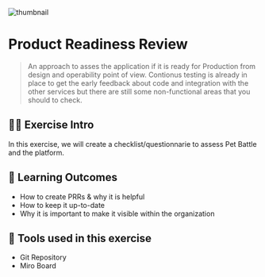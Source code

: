 ![thumbnail](../images/discovery.png)
# Product Readiness Review
> An approach to asses the application if it is ready for Production from design and operability point of view.
Contionus testing is already in place to get the early feedback about code and integration with the other services but there are still some non-functional areas that you should to check.
## 👨‍🍳 Exercise Intro
In this exercise, we will create a checklist/questionnarie to assess Pet Battle and the platform.

## 🔮 Learning Outcomes
- How to create PRRs & why it is helpful
- How to keep it up-to-date
- Why it is important to make it visible within the organization

## 🔨 Tools used in this exercise
- Git Repository
- Miro Board